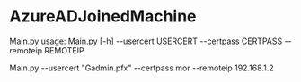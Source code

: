 # AzureADJoinedMachine

Main.py
usage: Main.py [-h] --usercert USERCERT --certpass CERTPASS --remoteip
               REMOTEIP
               
Main.py --usercert "Gadmin.pfx" --certpass mor --remoteip 192.168.1.2

